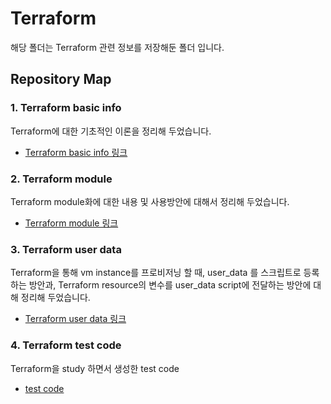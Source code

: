 # Terraform 
해당 폴더는 Terraform 관련 정보를 저장해둔 폴더 입니다.

## Repository Map
### 1. Terraform basic info
Terraform에 대한 기초적인 이론을 정리해 두었습니다.
- [Terraform basic info 링크](./Terraform_basic_info.md)

### 2. Terraform module
Terraform module화에 대한 내용 및 사용방안에 대해서 정리해 두었습니다.
- [Terraform module 링크](./Terraform_module/)

### 3. Terraform user data
Terraform을 통해 vm instance를 프로비저닝 할 때, user_data 를 스크립트로 등록하는 방안과, Terraform resource의 변수를 user_data script에 전달하는 방안에 대해 정리해 두었습니다.
- [Terraform user data 링크](./Terraform_user_data.md)

### 4. Terraform test code
Terraform을 study 하면서 생성한 test code
- [test code](./terraform_test_code/)
